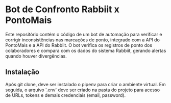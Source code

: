# Bot de Confronto Rabbiit x PontoMais #

Este repositório contém o código de um bot de automação para verificar e corrigir inconsistências nas marcações de ponto, integrado com a API do PontoMais e a API do Rabbiit. O bot verifica os registros de ponto dos colaboradores e compara com os dados do sistema Rabbiit, gerando alertas quando houver divergências.

## Instalação ##

Após git clone, deve ser instalado o pipenv para criar o ambiente virtual. Em seguida, o arquivo '.env' deve ser criado na pasta do projeto para acesso de URLs, tokens e demais credenciais (email, password).
